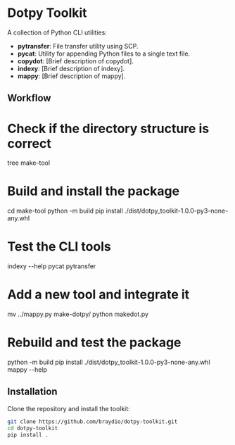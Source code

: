 # Dotpy Toolkit

A collection of Python CLI utilities:

- **pytransfer**: File transfer utility using SCP.
- **pycat**: Utility for appending Python files to a single text file.
- **copydot**: [Brief description of copydot].
- **indexy**: [Brief description of indexy].
- **mappy**: [Brief description of mappy].

## Workflow

# Check if the directory structure is correct
tree make-tool

# Build and install the package
cd make-tool
python -m build
pip install ./dist/dotpy_toolkit-1.0.0-py3-none-any.whl

# Test the CLI tools
indexy --help
pycat
pytransfer

# Add a new tool and integrate it
mv ../mappy.py make-dotpy/
python makedot.py

# Rebuild and test the package
python -m build
pip install ./dist/dotpy_toolkit-1.0.0-py3-none-any.whl
mappy --help


## Installation

Clone the repository and install the toolkit:

```bash
git clone https://github.com/braydio/dotpy-toolkit.git
cd dotpy-toolkit
pip install .
